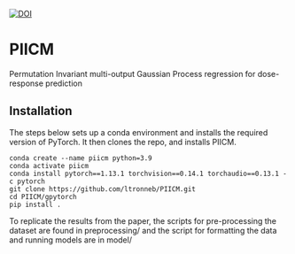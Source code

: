 [![DOI](https://zenodo.org/badge/465453049.svg)](https://zenodo.org/badge/latestdoi/465453049)

# PIICM
Permutation Invariant multi-output Gaussian Process regression for dose-response prediction


## Installation
The steps below sets up a conda environment and installs the required version of  PyTorch. It then clones the repo, and installs PIICM.

```{python}
conda create --name piicm python=3.9
conda activate piicm
conda install pytorch==1.13.1 torchvision==0.14.1 torchaudio==0.13.1 -c pytorch
git clone https://github.com/ltronneb/PIICM.git
cd PIICM/gpytorch
pip install .
```

To replicate the results from the paper, the scripts for pre-processing the dataset are found in preprocessing/ and the script for formatting the data and running models are in model/
